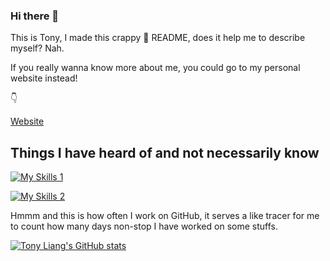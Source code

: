 ### Hi there 👋

This is Tony, I made this crappy :hankey: README, does it help me to describe myself? Nah.

If you really wanna know more about me, you could go to my personal website instead!

:point_down: 

[Website](https://tonyliang19.github.io/)


<!--
**tonyliang19/tonyliang19** is a ✨ _special_ ✨ repository because its `README.md` (this file) appears on your GitHub profile.

Here are some ideas to get you started:

- 🔭 I’m currently working on ...
- 🌱 I’m currently learning ...
- 👯 I’m looking to collaborate on ...
- 🤔 I’m looking for help with ...
- 💬 Ask me about ...
- 📫 How to reach me: ...
- 😄 Pronouns: ...
- ⚡ Fun fact: ...
-->

## Things I have heard of and not necessarily know
<!---- &theme=light ---->
[![My Skills 1](https://skillicons.dev/icons?i=aws,bash,bootstrap,cpp,css,docker,dynamodb,flask,git,github,githubactions,heroku,html,vscode)](https://skillicons.dev)

[![My Skills 2](https://skillicons.dev/icons?i=java,kotlin,latex,linux,matlab,mongodb,md,mysql,postman,py,pytorch,r,react,svg)](https://skillicons.dev)

Hmmm and this is how often I work on GitHub, it serves a like tracer for me to count how many days non-stop I have worked on some stuffs.  

[![Tony Liang's GitHub stats](https://github-readme-stats.vercel.app/api?username=tonyliang19&count_private=true&show_icons=true&theme=radical)](https://github.com/tonyliang19)
